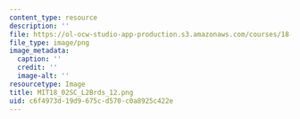 ```yaml
---
content_type: resource
description: ''
file: https://ol-ocw-studio-app-production.s3.amazonaws.com/courses/18-02sc-multivariable-calculus-fall-2010/c6f4973d19d9675cd570c0a8925c422e_MIT18_02SC_L2Brds_12.png
file_type: image/png
image_metadata:
  caption: ''
  credit: ''
  image-alt: ''
resourcetype: Image
title: MIT18_02SC_L2Brds_12.png
uid: c6f4973d-19d9-675c-d570-c0a8925c422e
---
```

